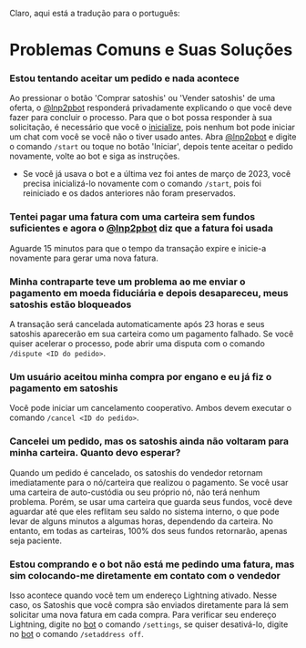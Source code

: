 Claro, aqui está a tradução para o português:

# Problemas Comuns e Suas Soluções

### Estou tentando aceitar um pedido e nada acontece

Ao pressionar o botão 'Comprar satoshis' ou 'Vender satoshis' de uma oferta, o [@lnp2pbot](https://t.me/lnp2pBot) responderá privadamente explicando o que você deve fazer para concluir o processo. 
Para que o bot possa responder à sua solicitação, é necessário que você o [inicialize](./how-do-i-initialize-the-bot.md), pois nenhum bot pode iniciar um chat com você se você não o tiver usado antes. Abra [@lnp2pbot](https://t.me/lnp2pBot) e digite o comando `/start` ou toque no botão 'Iniciar', depois tente aceitar o pedido novamente, volte ao bot e siga as instruções.
- Se você já usava o bot e a última vez foi antes de março de 2023, você precisa inicializá-lo novamente com o comando `/start`, pois foi reiniciado e os dados anteriores não foram preservados.

### Tentei pagar uma fatura com uma carteira sem fundos suficientes e agora o [@lnp2pbot](https://t.me/lnp2pbot) diz que a fatura foi usada

Aguarde 15 minutos para que o tempo da transação expire e inicie-a novamente para gerar uma nova fatura.

### Minha contraparte teve um problema ao me enviar o pagamento em moeda fiduciária e depois desapareceu, meus satoshis estão bloqueados

A transação será cancelada automaticamente após 23 horas e seus satoshis aparecerão em sua carteira como um pagamento falhado. Se você quiser acelerar o processo, pode abrir uma disputa com o comando `/dispute <ID do pedido>`.

### Um usuário aceitou minha compra por engano e eu já fiz o pagamento em satoshis

Você pode iniciar um cancelamento cooperativo. Ambos devem executar o comando `/cancel <ID do pedido>`.

### Cancelei um pedido, mas os satoshis ainda não voltaram para minha carteira. Quanto devo esperar?

Quando um pedido é cancelado, os satoshis do vendedor retornam imediatamente para o nó/carteira que realizou o pagamento. Se você usar uma carteira de auto-custódia ou seu próprio nó, não terá nenhum problema. Porém, se usar uma carteira que guarda seus fundos, você deve aguardar até que eles reflitam seu saldo no sistema interno, o que pode levar de alguns minutos a algumas horas, dependendo da carteira. No entanto, em todas as carteiras, 100% dos seus fundos retornarão, apenas seja paciente.

### Estou comprando e o bot não está me pedindo uma fatura, mas sim colocando-me diretamente em contato com o vendedor

Isso acontece quando você tem um endereço Lightning ativado. Nesse caso, os Satoshis que você compra são enviados diretamente para lá sem solicitar uma nova fatura em cada compra. Para verificar seu endereço Lightning, digite no [bot](https://t.me/lnp2pbot) o comando `/settings`, se quiser desativá-lo, digite no [bot](https://t.me/lnp2pbot) o comando `/setaddress off`.
